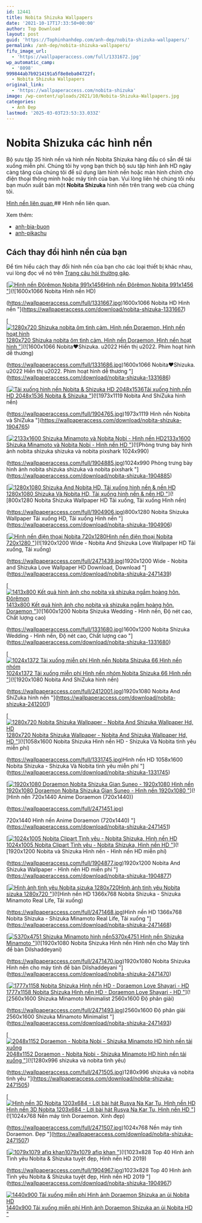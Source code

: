 ```yaml
---
id: 12441
title: Nobita Shizuka Wallpapers
date: '2021-10-17T17:33:50+00:00'
author: Top Download
layout: post
guid: 'https://Tophinhanhdep.com/anh-dep/nobita-shizuka-wallpapers/'
permalink: /anh-dep/nobita-shizuka-wallpapers/
fifu_image_url:
  - 'https://wallpaperaccess.com/full/1331672.jpg'
wp_automatic_camp:
  - '8098'
999844ab7b9214191a5f8e8eba04722f:
  - Nobita Shizuka Wallpapers
original_link:
  - 'https://wallpaperaccess.com/nobita-shizuka'
image: /wp-content/uploads/2021/10/Nobita-Shizuka-Wallpapers.jpg
categories:
  - Ảnh Đẹp
lastmod: '2025-03-03T23:53:33.033Z'
---
```

# Nobita Shizuka các hình nền

Bộ sưu tập 35 hình nền và hình nền Nobita Shizuka hàng đầu có sẵn để tải xuống miễn phí. Chúng tôi hy vọng bạn thích bộ sưu tập hình ảnh HD ngày càng tăng của chúng tôi để sử dụng làm hình nền hoặc màn hình chính cho điện thoại thông minh hoặc máy tính của bạn. Vui lòng liên hệ chúng tôi nếu bạn muốn xuất bản một **Nobita Shizuka** hình nền trên trang web của chúng tôi.

[Hình nền liên quan ](#related) ## Hình nền liên quan.

   
 Xem thêm:

   
- [anh-bia-buon](https://tophinhanhdep.com/anh-bia/anh-bia-buon/)
- [anh-pikachu](https://tophinhanhdep.com/anh-anime/anh-pikachu/)

## Cách thay đổi hình nền của bạn

Để tìm hiểu cách thay đổi hình nền của bạn cho các loại thiết bị khác nhau, vui lòng đọc về nó trên [Trang câu hỏi thường gặp](https://tophinhanhdep.com/faq/).

  
[[![Hình nền Đôrêmon Nobita 991x1456](https://wallpaperaccess.com/full/1331672.jpg)Hình nền Đôrêmon Nobita 991x1456 "](https://wallpaperaccess.com/download/nobita-shizuka-1331672)](![1600x1066 Nobita Hình nền HD)

(https://wallpaperaccess.com/full/1331667.jpg)1600x1066 Nobita HD Hình nền "](https://wallpaperaccess.com/download/nobita-shizuka-1331667)

[[![1280x720 Shizuka nobita ôm tình cảm.  Hình nền Doraemon, Hình nền hoạt hình](https://wallpaperaccess.com/full/1904760.jpg)1280x720 Shizuka nobita ôm tình cảm. Hình nền Doraemon, Hình nền hoạt hình "](https://wallpaperaccess.com/download/nobita-shizuka-1904760)](![1600x1066 Nobita❤Shizuka.   u2022 Hiển thị  u2022.  Phim hoạt hình dễ thương)

(https://wallpaperaccess.com/full/1331686.jpg)1600x1066 Nobita❤Shizuka. u2022 Hiển thị u2022. Phim hoạt hình dễ thương "](https://wallpaperaccess.com/download/nobita-shizuka-1331686)

[[![Tải xuống hình nền Nobita & Shizuka HD 2048x1536](https://wallpaperaccess.com/full/2471429.jpg)Tải xuống hình nền HD 2048x1536 Nobita &amp; Shizuka "](https://wallpaperaccess.com/download/nobita-shizuka-2471429)](![1973x1119 Nobita And ShiZuka hình nền)

(https://wallpaperaccess.com/full/1904765.jpg)1973x1119 Hình nền Nobita và ShiZuka "](https://wallpaperaccess.com/download/nobita-shizuka-1904765)

[[![2133x1600 Shizuka Minamoto và Nobita Nobi - Hình nền HD](https://wallpaperaccess.com/full/2471431.jpg)2133x1600 Shizuka Minamoto và Nobita Nobi - Hình nền HD "](https://wallpaperaccess.com/download/nobita-shizuka-2471431)](![Phòng trưng bày hình ảnh nobita shizuka shizuka và nobita pixshark 1024x990)

(https://wallpaperaccess.com/full/1904885.jpg)1024x990 Phòng trưng bày hình ảnh nobita shizuka shizuka và nobita pixshark "](https://wallpaperaccess.com/download/nobita-shizuka-1904885)

[[![1280x1080 Shizuka And Nobita HD, Tải xuống hình nền & nền HD](https://wallpaperaccess.com/full/1331693.png)1280x1080 Shizuka Và Nobita HD, Tải xuống hình nền &amp; nền HD "](https://wallpaperaccess.com/download/nobita-shizuka-1331693)](![800x1280 Nobita Shizuka Wallpaper HD Tải xuống, Tải xuống Hình nền)

(https://wallpaperaccess.com/full/1904906.jpg)800x1280 Nobita Shizuka Wallpaper Tải xuống HD, Tải xuống Hình nền "](https://wallpaperaccess.com/download/nobita-shizuka-1904906)

[[![Hình nền điện thoại Nobita 720x1280](https://wallpaperaccess.com/full/2471437.jpg)Hình nền điện thoại Nobita 720x1280 "](https://wallpaperaccess.com/download/nobita-shizuka-2471437)](![1920x1200 Wide - Nobita And Shizuka Love Wallpaper HD Tải xuống, Tải xuống)

(https://wallpaperaccess.com/full/2471439.jpg)1920x1200 Wide - Nobita and Shizuka Love Wallpaper HD Download, Download "](https://wallpaperaccess.com/download/nobita-shizuka-2471439)

[[![1413x800 Kết quả hình ảnh cho nobita và shizuka ngắm hoàng hôn.  Đôrêmon](https://wallpaperaccess.com/full/1904800.jpg)1413x800 Kết quả hình ảnh cho nobita và shizuka ngắm hoàng hôn. Doraemon "](https://wallpaperaccess.com/download/nobita-shizuka-1904800)](![1600x1200 Nobita Shizuka Wedding - Hình nền, Độ nét cao, Chất lượng cao)

(https://wallpaperaccess.com/full/1331680.jpg)1600x1200 Nobita Shizuka Wedding - Hình nền, Độ nét cao, Chất lượng cao "](https://wallpaperaccess.com/download/nobita-shizuka-1331680)

[[![1024x1372 Tải xuống miễn phí Hình nền Nobita Shizuka 66 Hình nền nhóm](https://wallpaperaccess.com/full/2471442.png)1024x1372 Tải xuống miễn phí Hình nền nhóm Nobita Shizuka 66 Hình nền "](https://wallpaperaccess.com/download/nobita-shizuka-2471442)](![1920x1080 Nobita And ShiZuka hình nền)

(https://wallpaperaccess.com/full/2412001.jpg)1920x1080 Nobita And ShiZuka hình nền "](https://wallpaperaccess.com/download/nobita-shizuka-2412001)

[[![1280x720 Nobita Shizuka Wallpaper - Nobita And Shizuka Wallpaper Hd, HD](https://wallpaperaccess.com/full/1904775.jpg)1280x720 Nobita Shizuka Wallpaper - Nobita And Shizuka Wallpaper Hd, HD "](https://wallpaperaccess.com/download/nobita-shizuka-1904775)](![1058x1600 Nobita Shizuka Hình nền HD - Shizuka Và Nobita tình yêu miễn phí)

(https://wallpaperaccess.com/full/1331745.jpg)Hình nền HD 1058x1600 Nobita Shizuka - Shizuka Và Nobita tình yêu miễn phí "](https://wallpaperaccess.com/download/nobita-shizuka-1331745)

[[![1920x1080 Doraemon Nobita Shizuka Gian Suneo - 1920x1080 Hình nền](https://wallpaperaccess.com/full/2471447.jpg)1920x1080 Doraemon Nobita Shizuka Gian Suneo - Hình nền 1920x1080 "](https://wallpaperaccess.com/download/nobita-shizuka-2471447)](![Hình nền 720x1440 Anime Doraemon (720x1440))

(https://wallpaperaccess.com/full/2471451.jpg)

720x1440 Hình nền Anime Doraemon (720x1440) "](https://wallpaperaccess.com/download/nobita-shizuka-2471451)

[[![1024x1005 Nobita Clipart Tình yêu - Nobita Shizuka, Hình nền HD](https://wallpaperaccess.com/full/1331691.jpg)1024x1005 Nobita Clipart Tình yêu - Nobita Shizuka, Hình nền HD "](https://wallpaperaccess.com/download/nobita-shizuka-1331691)](![1920x1200 Nobita và Shizuka Hình nền - Hình nền HD miễn phí)

(https://wallpaperaccess.com/full/1904877.jpg)1920x1200 Nobita And Shizuka Wallpaper - Hình nền HD miễn phí "](https://wallpaperaccess.com/download/nobita-shizuka-1904877)

[[![Hình ảnh tình yêu Nobita sizuka 1280x720](https://wallpaperaccess.com/full/1331696.jpg)Hình ảnh tình yêu Nobita sizuka 1280x720 "](https://wallpaperaccess.com/download/nobita-shizuka-1331696)](![Hình nền HD 1366x768 Nobita Shizuka - Shizuka Minamoto Real Life, Tải xuống)

(https://wallpaperaccess.com/full/2471468.jpg)Hình nền HD 1366x768 Nobita Shizuka - Shizuka Minamoto Real Life, Tải xuống "](https://wallpaperaccess.com/download/nobita-shizuka-2471468)

[[![5370x4751 Shizuka Minamoto hình nền](https://wallpaperaccess.com/full/1904807.jpg)5370x4751 Hình nền Shizuka Minamoto "](https://wallpaperaccess.com/download/nobita-shizuka-1904807)](![1920x1080 Nobita Shizuka Hình nền Hình nền cho Máy tính để bàn Dilshaddeyani)

(https://wallpaperaccess.com/full/2471470.jpg)1920x1080 Nobita Shizuka Hình nền cho máy tính để bàn Dilshaddeyani "](https://wallpaperaccess.com/download/nobita-shizuka-2471470)

[[![1777x1158 Nobita Shizuka Hình nền HD - Doraemon Love Shayari - HD](https://wallpaperaccess.com/full/2347241.jpg)1777x1158 Nobita Shizuka Hình nền HD - Doraemon Love Shayari - HD "](https://wallpaperaccess.com/download/nobita-shizuka-2347241)](![2560x1600 Shizuka Minamoto Minimalist 2560x1600 Độ phân giải)

(https://wallpaperaccess.com/full/2471493.jpg)2560x1600 Độ phân giải 2560x1600 Shizuka Minamoto Minimalist "](https://wallpaperaccess.com/download/nobita-shizuka-2471493)

[[![2048x1152 Doraemon - Nobita Nobi - Shizuka Minamoto HD hình nền tải xuống](https://wallpaperaccess.com/full/2471497.jpg)2048x1152 Doraemon - Nobita Nobi - Shizuka Minamoto HD hình nền tải xuống "](https://wallpaperaccess.com/download/nobita-shizuka-2471497)](![1280x996 shizuka và nobita tình yêu)

(https://wallpaperaccess.com/full/2471505.jpg)1280x996 shizuka và nobita tình yêu "](https://wallpaperaccess.com/download/nobita-shizuka-2471505)

[[![Hình nền 3D Nobita 1203x684 - Lời bài hát Rusya Na Kar Tu, Hình nền HD](https://wallpaperaccess.com/full/2411927.jpg)Hình nền 3D Nobita 1203x684 - Lời bài hát Rusya Na Kar Tu, Hình nền HD "](https://wallpaperaccess.com/download/nobita-shizuka-2411927)](![1024x768 Nền máy tính Doraemon.  Xinh đẹp)

(https://wallpaperaccess.com/full/2471507.jpg)1024x768 Nền máy tính Doraemon. Đẹp "](https://wallpaperaccess.com/download/nobita-shizuka-2471507)

[[![1079x1079 afiq khan](https://wallpaperaccess.com/full/2471511.jpg)1079x1079 afiq khan "](https://wallpaperaccess.com/download/nobita-shizuka-2471511)](![1023x828 Top 40 Hình ảnh Tình yêu Nobita & Shizuka tuyệt đẹp, Hình nền HD 2019)

(https://wallpaperaccess.com/full/1904967.jpg)1023x828 Top 40 Hình ảnh Tình yêu Nobita &amp; Shizuka tuyệt đẹp, Hình nền HD 2019 "](https://wallpaperaccess.com/download/nobita-shizuka-1904967)

[![1440x900 Tải xuống miễn phí Hình ảnh Doraemon Shizuka an ủi Nobita HD](https://wallpaperaccess.com/full/2471514.jpg)1440x900 Tải xuống miễn phí Hình ảnh Doraemon Shizuka an ủi Nobita HD "](https://wallpaperaccess.com/download/nobita-shizuka-2471514)
